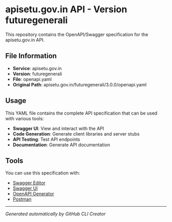 # apisetu.gov.in API - Version futuregenerali

This repository contains the OpenAPI/Swagger specification for the apisetu.gov.in API.

## File Information

- **Service**: apisetu.gov.in
- **Version**: futuregenerali
- **File**: openapi.yaml
- **Original Path**: apisetu.gov.in/futuregenerali/3.0.0/openapi.yaml

## Usage

This YAML file contains the complete API specification that can be used with various tools:

- **Swagger UI**: View and interact with the API
- **Code Generation**: Generate client libraries and server stubs
- **API Testing**: Test API endpoints
- **Documentation**: Generate API documentation

## Tools

You can use this specification with:

- [Swagger Editor](https://editor.swagger.io/)
- [Swagger UI](https://swagger.io/tools/swagger-ui/)
- [OpenAPI Generator](https://openapi-generator.tech/)
- [Postman](https://www.postman.com/)

---

*Generated automatically by GitHub CLI Creator*

